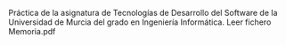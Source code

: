Práctica de la asignatura de Tecnologías de Desarrollo del Software de la Universidad de Murcia del grado en Ingeniería Informática.
Leer fichero Memoria.pdf
